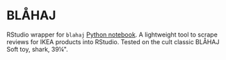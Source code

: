 # BLÅHAJ
 RStudio wrapper for `blahaj` [Python notebook](https://github.com/ag5tc/blahaj).
A lightweight tool to scrape reviews for IKEA products into RStudio.  Tested on the cult classic BLÅHAJ Soft toy, shark, 39¼".  
